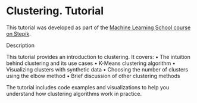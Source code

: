 # Clustering. Tutorial
This tutorial was developed as part of the [Machine Learning School course on Stepik](https://stepik.org/course/133957/promo#toc?search=5446669214).

Description

This tutorial provides an introduction to clustering. It covers:
	•	The intuition behind clustering and its use cases
	•	K-Means clustering algorithm
	•	Visualizing clusters with synthetic data
	•	Choosing the number of clusters using the elbow method
	•	Brief discussion of other clustering methods

The tutorial includes code examples and visualizations to help you understand how clustering algorithms work in practice.


